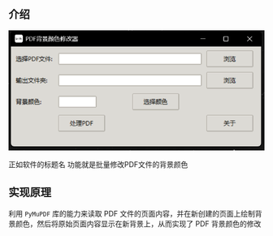 ## 介绍

![image-20241214002950974](image.png)

正如软件的标题名 功能就是批量修改PDF文件的背景颜色

## 实现原理

利用 `PyMuPDF` 库的能力来读取 PDF 文件的页面内容，并在新创建的页面上绘制背景颜色，然后将原始页面内容显示在新背景上，从而实现了 PDF 背景颜色的修改
